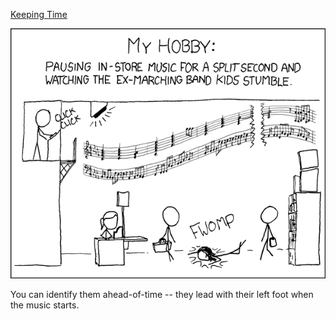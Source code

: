 [Keeping Time](https://xkcd.com/389)

![Keeping Time](./random_comic.png)

You can identify them ahead-of-time -- they lead with their left foot when the music starts.


